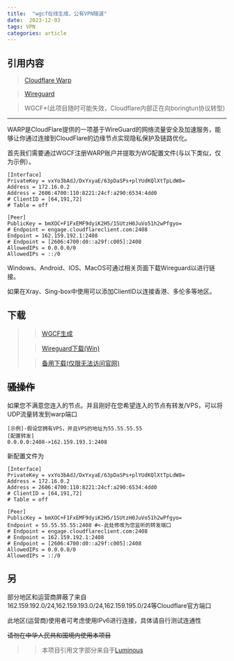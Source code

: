 ```yaml
---
title:  "wgcf在线生成、公有VPN隧道"
date:  2023-12-03
tags: VPN
categories: article
---
```

引用内容
---
> [Cloudflare Warp](https://one.one.one.one)

> [Wireguard](https://wireguard.com)

> WGCF*(此项目随时可能失效，Cloudflare内部正在向boringtun协议转型)

---

WARP是CloudFlare提供的一项基于WireGuard的网络流量安全及加速服务，能够让你通过连接到CloudFlare的边缘节点实现隐私保护及链路优化。

首先我们需要通过WGCF注册WARP账户并提取为WG配置文件(与以下类似，仅为示例）。

```
[Interface]
PrivateKey = vxYo3bAdJ/DxYxyaE/63pDaSPs+plYUdKQlXtTpLdW8=
Address = 172.16.0.2
Address = 2606:4700:110:8221:24cf:a290:6534:4dd0
# ClientID = [64,191,72]
# Table = off

[Peer]
PublicKey = bmXOC+F1FxEMF9dyiK2H5/1SUtzH0JuVo51h2wPfgyo=
# Endpoint = engage.cloudflareclient.com:2408
Endpoint = 162.159.192.1:2408
# Endpoint = [2606:4700:d0::a29f:c005]:2408
AllowedIPs = 0.0.0.0/0
AllowedIPs = ::/0
```

Windows、Android、IOS、MacOS可通过相关页面下载Wireguard以进行链接。

如果在Xray、Sing-box中使用可以添加ClientID以连接香港、多伦多等地区。

下载
---
>
> >[WGCF生成](https://wgcf.xzc-meina.top)
>
> >[Wireguard下载(Win)](https://download.wireguard.com/windows-client/)
>
> >[备用下载(仅限无法访问官网)](https://drive.xzc-meina.top/wireguard-amd64-0.5.3.msi)

~~骚操作~~
---
如果您不满意您连入的节点。并且刚好在您希望连入的节点有转发/VPS，可以将UDP流量转发到warp端口
```
[示例]-假设您拥有VPS，并且VPS的地址为55.55.55.55
[配置转发]
0.0.0.0:2408->162.159.193.1:2408
```
新配置文件为
```
[Interface]
PrivateKey = vxYo3bAdJ/DxYxyaE/63pDaSPs+plYUdKQlXtTpLdW8=
Address = 172.16.0.2
Address = 2606:4700:110:8221:24cf:a290:6534:4dd0
# ClientID = [64,191,72]
# Table = off

[Peer]
PublicKey = bmXOC+F1FxEMF9dyiK2H5/1SUtzH0JuVo51h2wPfgyo=
Endpoint = 55.55.55.55:2408 #<-此处修改为您监听的转发端口
# Endpoint = engage.cloudflareclient.com:2408
# Endpoint = 162.159.192.1:2408
# Endpoint = [2606:4700:d0::a29f:c005]:2408
AllowedIPs = 0.0.0.0/0
AllowedIPs = ::/0
```
另
---
部分地区和运营商屏蔽了来自162.159.192.0/24,162.159.193.0/24,162.159.195.0/24等Cloudflare官方端口

此地区(运营商)使用者可考虑使用IPv6进行连接，具体请自行测试连通性

~~请勿在中华人民共和国境内使用本项目~~





>>本项目引用文字部分来自于[Luminous](https://luotianyi.vc/5252.html)

